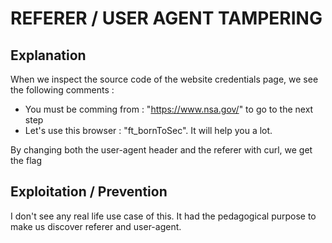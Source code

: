 # REFERER / USER AGENT TAMPERING

## Explanation

When we inspect the source code of the website credentials page, we see the following comments :
- You must be comming from : "https://www.nsa.gov/" to go to the next step
- Let's use this browser : "ft_bornToSec". It will help you a lot.

By changing both the user-agent header and the referer with curl, we get the flag

## Exploitation / Prevention

I don't see any real life use case of this.
It had the pedagogical purpose to make us discover referer and user-agent.